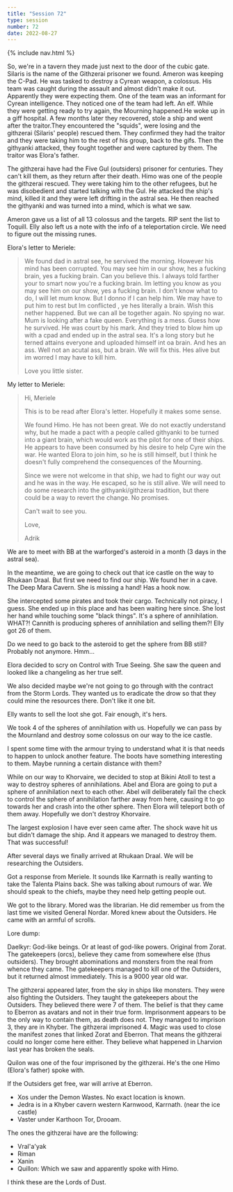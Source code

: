 ```yaml
---
title: "Session 72"
type: session
number: 72
date: 2022-08-27
---
```


{% include nav.html %}

So, we're in a tavern they made just next to the door of the cubic gate. Silaris is the name of the Githzerai prisoner we found.
Ameron was keeping the C-Pad. He was tasked to destroy a Cyrean weapon, a colossus. His team was caught during the assault and almost didn't make it out. Apparently they were expecting them. One of the team was an informant for Cyrean intelligence. They noticed one of the team had left. An elf.
While they were getting ready to try again, the Mourning happened.He woke up in a giff hospital.
A few months later they recovered, stole a ship and went after the traitor.They encountered the "squids", were losing and the githzerai (Silaris' people) rescued them. They confirmed they had the traitor and they were taking him to the rest of his group, back to the gifs. Then the githyanki attacked, they fought together and were captured by them. The traitor was Elora's father.

The githzerai have had the Five Gul (outsiders) prisoner for centuries. They can't kill them, as they return after their death. Himo was one of the people the githzerai rescued. They were taking him to the other refugees, but he was disobedient and started talking with the Gul. He attacked the ship's mind, killed it and they were left drifting in the astral sea. He then reached the githyanki and was turned into a mind, which is what we saw.

Ameron gave us a list of all 13 colossus and the targets. RIP sent the list to Toquill.
Elly also left us a note with the info of a teleportation circle. We need to figure out the missing runes.

Elora's letter to Meriele:

>We found dad in astral see, he servived the morning. However his mind has been corrupted. You may see him in our show, hes a fucking brain, yes a fucking brain. Can you believe this. I always told farther your to smart now you're a fucking brain. Im letting you know as you may see him on our show, yes a fucking brain. I don't know what to do, I will let mum know. But I donno if I can help him. We may have to put him to rest but Im conflicted , ye hes literally a brain. Wish this nether happened. But we can all be together again. No spying no war. Mum is looking after a fake queen. Everything is a mess. Guess how he survived. He was court by his mark. And they tried to blow him up with a cpad and ended up in the astral sea. It's a long story but he terned attains everyone and uploaded himself int oa brain. And hes an ass. Well not an acutal ass, but a brain. We will fix this. Hes alive but im worred I may have to kill him.
>
>Love you little sister.

My letter to Meriele:

>Hi, Meriele
>
>This is to be read after Elora's letter. Hopefully it makes some sense.
>
>We found Himo. He has not been great. We do not exactly understand why, but he made a pact with a people called githyanki to be turned into a giant brain, which would work as the pilot for one of their ships. He appears to have been consumed by his desire to help Cyre win the war. He wanted Elora to join him, so he is still himself, but I think he doesn't fully comprehend the consequences of the Mourning.
>
>Since we were not welcome in that ship, we had to fight our way out and he was in the way. He escaped, so he is still alive. We will need to do some research into the githyanki/githzerai tradition, but there could be a way to revert the change. No promises.
>
>Can't wait to see you.
>
>Love,
>
>Adrik

We are to meet with BB at the warforged's asteroid in a month (3 days in the astral sea).

In the meantime, we are going to check out that ice castle on the way to Rhukaan Draal. But first we need to find our ship. We found her in a cave. The Deep Mara Cavern. She is missing a hand! Has a hook now.

She intercepted some pirates and took their cargo. Technically not piracy, I guess. She ended up in this place and has been waiting here since. She lost her hand while touching some "black things". It's a sphere of annihilation. WHAT?! Cannith is producing spheres of annihilation and selling them?! Elly got 26 of them.

Do we need to go back to the asteroid to get the sphere from BB still? Probably not anymore. Hmm…

Elora decided to scry on Control with True Seeing. She saw the queen and looked like a changeling as her true self.

We also decided maybe we're not going to go through with the contract from the Storm Lords. They wanted us to eradicate the drow so that they could mine the resources there. Don't like it one bit.

Elly wants to sell the loot she got. Fair enough, it's hers.

We took 4 of the spheres of annihilation with us. Hopefully we can pass by the Mournland and destroy some colossus on our way to the ice castle.

I spent some time with the armour trying to understand what it is that needs to happen to unlock another feature. The boots have something interesting to them. Maybe running a certain distance with them?

While on our way to Khorvaire, we decided to stop at Bikini Atoll to test a way to destroy spheres of annihilations. Abel and Elora are going to put a sphere of annihilation next to each other. Abel will deliberately fail the check to control the sphere of annihilation farther away from here, causing it to go towards her and crash into the other sphere. Then Elora will teleport both of them away. Hopefully we don't destroy Khorvaire.

The largest explosion I have ever seen came after. The shock wave hit us but didn't damage the ship. And it appears we managed to destroy them. That was successful!

After several days we finally arrived at Rhukaan Draal. We will be researching the Outsiders.

Got a response from Meriele. It sounds like Karrnath is really wanting to take the Talenta Plains back. She was talking about rumours of war. We should speak to the chiefs, maybe they need help getting people out.

We got to the library. Mored was the librarian. He did remember us from the last time we visited General Nordar. Mored knew about the Outsiders. He came with an armful of scrolls.

Lore dump:

Daelkyr: God-like beings. Or at least of god-like powers. Original from Zorat. The gatekeepers (orcs), believe they came from somewhere else (thus outsiders). They brought abominations and monsters from the real from whence they came. The gatekeepers managed to kill one of the Outsiders, but it returned almost immediately. This is a 9000 year old war.

The githzerai appeared later, from the sky in ships like monsters. They were also fighting the Outsiders. They taught the gatekeepers about the Outsiders. They believed there were 7 of them. The belief is that they came to Eberron as avatars and not in their true form. Imprisonment appears to be the only way to contain them, as death does not. They managed to imprison 3, they are in Khyber. The githzerai imprisoned 4. Magic was used to close the manifest zones that linked Zorat and Eberron. That means the githzerai could no longer come here either. They believe what happened in Lharvion last year has broken the seals.

Quilon was one of the four imprisoned by the githzerai. He's the one Himo (Elora's father) spoke with.

If the Outsiders get free, war will arrive at Eberron.

- Xos under the Demon Wastes. No exact location is known.
- Jedra is in a Khyber cavern western Karnwood, Karrnath. (near the ice castle)
- Vaster under Karthoon Tor, Drooam.

The ones the githzerai have are the following:

- Vral'a'yak
- Riman
- Xanin
- Quillon: Which we saw and apparently spoke with Himo.

I think these are the Lords of Dust.
